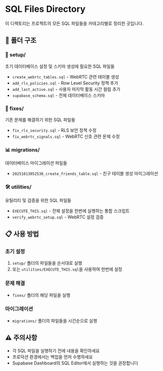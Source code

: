 # SQL Files Directory

이 디렉토리는 프로젝트의 모든 SQL 파일들을 카테고리별로 정리한 곳입니다.

## 📁 폴더 구조

### 🚀 setup/
초기 데이터베이스 설정 및 스키마 생성에 필요한 SQL 파일들
- `create_webrtc_tables.sql` - WebRTC 관련 테이블 생성
- `add_rls_policies.sql` - Row Level Security 정책 추가
- `add_last_active.sql` - 사용자 마지막 활동 시간 컬럼 추가
- `supabase_schema.sql` - 전체 데이터베이스 스키마

### 🔧 fixes/
기존 문제를 해결하기 위한 SQL 파일들
- `fix_rls_security.sql` - RLS 보안 정책 수정
- `fix_webrtc_signals.sql` - WebRTC 신호 관련 문제 수정

### 📊 migrations/
데이터베이스 마이그레이션 파일들
- `20251013052538_create_friends_table.sql` - 친구 테이블 생성 마이그레이션

### 🛠️ utilities/
유틸리티 및 검증을 위한 SQL 파일들
- `EXECUTE_THIS.sql` - 전체 설정을 한번에 실행하는 통합 스크립트
- `verify_webrtc_setup.sql` - WebRTC 설정 검증

## 📋 사용 방법

### 초기 설정
1. `setup/` 폴더의 파일들을 순서대로 실행
2. 또는 `utilities/EXECUTE_THIS.sql`을 사용하여 한번에 설정

### 문제 해결
- `fixes/` 폴더의 해당 파일을 실행

### 마이그레이션
- `migrations/` 폴더의 파일들을 시간순으로 실행

## ⚠️ 주의사항
- 각 SQL 파일을 실행하기 전에 내용을 확인하세요
- 프로덕션 환경에서는 백업을 먼저 수행하세요
- Supabase Dashboard의 SQL Editor에서 실행하는 것을 권장합니다
